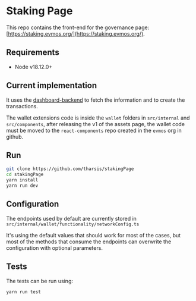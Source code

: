 # Staking Page

This repo contains the front-end for the governance page: [https://staking.evmos.org/](https://staking.evmos.org/).

## Requirements

- Node v18.12.0+

## Current implementation

It uses the [dashboard-backend](https://github.com/tharsis/dashboard-backend) to fetch the information and to create the transactions.

The wallet extensions code is inside the `wallet` folders in `src/internal` and `src/components`, after releasing the v1 of the assets page, the wallet code must be moved to the `react-components` repo created in the `evmos` org in github.

## Run

```sh
git clone https://github.com/tharsis/stakingPage
cd stakingPage
yarn install
yarn run dev
```

## Configuration

The endpoints used by default are currently stored in `src/internal/wallet/functionality/networkConfig.ts`

It's using the default values that should work for most of the cases, but most of the methods that consume the endpoints can overwrite the configuration with optional parameters.

## Tests

The tests can be run using:

```sh
yarn run test
```
